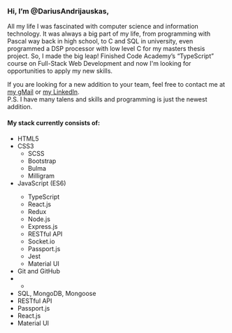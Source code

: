 <h3>Hi, I’m @DariusAndrijauskas,</h3>

<p>All my life I was fascinated with computer science and information technology. It was always a big part of my life, from programming with Pascal way back in high school, to C and SQL in university, even programmed a DSP processor with low level C for my masters thesis project. So, I made the big leap! Finished Code Academy’s “TypeScript” course on Full-Stack Web Development and now I'm looking for opportunities to apply my new skills.</p>

<p>If you are looking for a new addition to your team, feel free to contact me at <a href="mailto:darius.andrijauskas@gmail.com">my gMail</a> or <a href="https://www.linkedin.com/in/darius-andrijauskas/">my LinkedIn</a>.<br>
P.S. I have many talens and skills and programming is just the newest addition.</p>

<h4>My stack currently consists of:</h4>
<ul>
  <li>HTML5</li>
  <li>CSS3
    <ul>
      <li>SCSS</li>
      <li>Bootstrap</li>
      <li>Bulma</li>
      <li>Milligram</li>
    </ul>
  </li>
  <li>JavaScript (ES6)</li>
    <ul>
      <li>TypeScript</li>
      <li>React.js</li>
      <li>Redux</li>  
      <li>Node.js</li>
      <li>Express.js</li>
      <li>RESTful API</li>
      <li>Socket.io</li>
      <li>Passport.js</li>
      <li>Jest</li>
      <li>Material UI</li>
    </ul>
  <li>Git and GitHub</li>
  <li>
    <ul>
      <li></li>
    </ul>
  </li>
  <li>SQL, MongoDB, Mongoose</li>
  <li>RESTful API</li>
  <li>Passport.js</li>
  <li>React.js</li>
  <li>Material UI</li>
</ul>
